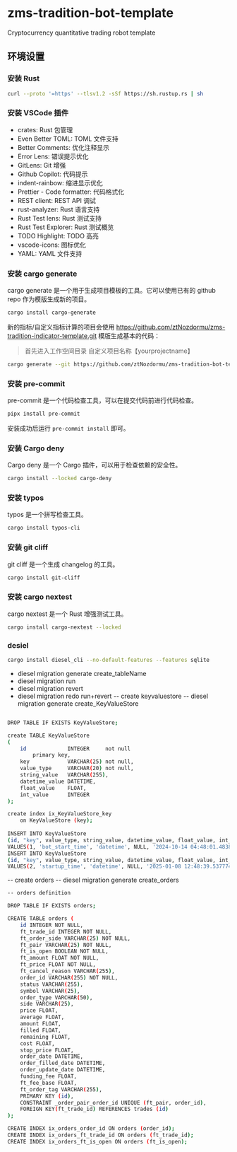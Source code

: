 # zms-tradition-bot-template
Cryptocurrency quantitative trading robot template

## 环境设置

### 安装 Rust

```bash
curl --proto '=https' --tlsv1.2 -sSf https://sh.rustup.rs | sh
```

### 安装 VSCode 插件

- crates: Rust 包管理
- Even Better TOML: TOML 文件支持
- Better Comments: 优化注释显示
- Error Lens: 错误提示优化
- GitLens: Git 增强
- Github Copilot: 代码提示
- indent-rainbow: 缩进显示优化
- Prettier - Code formatter: 代码格式化
- REST client: REST API 调试
- rust-analyzer: Rust 语言支持
- Rust Test lens: Rust 测试支持
- Rust Test Explorer: Rust 测试概览
- TODO Highlight: TODO 高亮
- vscode-icons: 图标优化
- YAML: YAML 文件支持

### 安装 cargo generate

cargo generate 是一个用于生成项目模板的工具。它可以使用已有的 github repo 作为模版生成新的项目。

```bash
cargo install cargo-generate
```
新的指标/自定义指标计算的项目会使用 https://github.com/ztNozdormu/zms-tradition-indicator-template.git 模版生成基本的代码：

> 首先进入工作空间目录 自定义项目名称【yourprojectname】

```bash
cargo generate --git https://github.com/ztNozdormu/zms-tradition-bot-template --name yourprojectname
```

### 安装 pre-commit

pre-commit 是一个代码检查工具，可以在提交代码前进行代码检查。

```bash
pipx install pre-commit
```

安装成功后运行 `pre-commit install` 即可。

### 安装 Cargo deny

Cargo deny 是一个 Cargo 插件，可以用于检查依赖的安全性。

```bash
cargo install --locked cargo-deny
```

### 安装 typos

typos 是一个拼写检查工具。

```bash
cargo install typos-cli
```

### 安装 git cliff

git cliff 是一个生成 changelog 的工具。

```bash
cargo install git-cliff
```

### 安装 cargo nextest

cargo nextest 是一个 Rust 增强测试工具。

```bash
cargo install cargo-nextest --locked
```

### desiel 

```bash
cargo install diesel_cli --no-default-features --features sqlite
```

* diesel migration generate create_tableName
* diesel migration run
* diesel migration revert
* diesel migration redo run+revert
-- create keyvaluestore
-- diesel migration generate create_KeyValueStore
```bash

DROP TABLE IF EXISTS KeyValueStore;

create TABLE KeyValueStore
(
    id             INTEGER     not null
        primary key,
    key            VARCHAR(25) not null,
    value_type     VARCHAR(20) not null,
    string_value   VARCHAR(255),
    datetime_value DATETIME,
    float_value    FLOAT,
    int_value      INTEGER
);

create index ix_KeyValueStore_key
    on KeyValueStore (key);
    
INSERT INTO KeyValueStore
(id, "key", value_type, string_value, datetime_value, float_value, int_value)
VALUES(1, 'bot_start_time', 'datetime', NULL, '2024-10-14 04:48:01.483844', NULL, NULL);
INSERT INTO KeyValueStore
(id, "key", value_type, string_value, datetime_value, float_value, int_value)
VALUES(2, 'startup_time', 'datetime', NULL, '2025-01-08 12:48:39.537774', NULL, NULL);

```
-- create orders
-- diesel migration generate create_orders

```bash
-- orders definition

DROP TABLE IF EXISTS orders;

CREATE TABLE orders (
	id INTEGER NOT NULL, 
	ft_trade_id INTEGER NOT NULL, 
	ft_order_side VARCHAR(25) NOT NULL, 
	ft_pair VARCHAR(25) NOT NULL, 
	ft_is_open BOOLEAN NOT NULL, 
	ft_amount FLOAT NOT NULL, 
	ft_price FLOAT NOT NULL, 
	ft_cancel_reason VARCHAR(255), 
	order_id VARCHAR(255) NOT NULL, 
	status VARCHAR(255), 
	symbol VARCHAR(25), 
	order_type VARCHAR(50), 
	side VARCHAR(25), 
	price FLOAT, 
	average FLOAT, 
	amount FLOAT, 
	filled FLOAT, 
	remaining FLOAT, 
	cost FLOAT, 
	stop_price FLOAT, 
	order_date DATETIME, 
	order_filled_date DATETIME, 
	order_update_date DATETIME, 
	funding_fee FLOAT, 
	ft_fee_base FLOAT, 
	ft_order_tag VARCHAR(255), 
	PRIMARY KEY (id), 
	CONSTRAINT _order_pair_order_id UNIQUE (ft_pair, order_id), 
	FOREIGN KEY(ft_trade_id) REFERENCES trades (id)
);

CREATE INDEX ix_orders_order_id ON orders (order_id);
CREATE INDEX ix_orders_ft_trade_id ON orders (ft_trade_id);
CREATE INDEX ix_orders_ft_is_open ON orders (ft_is_open);



```